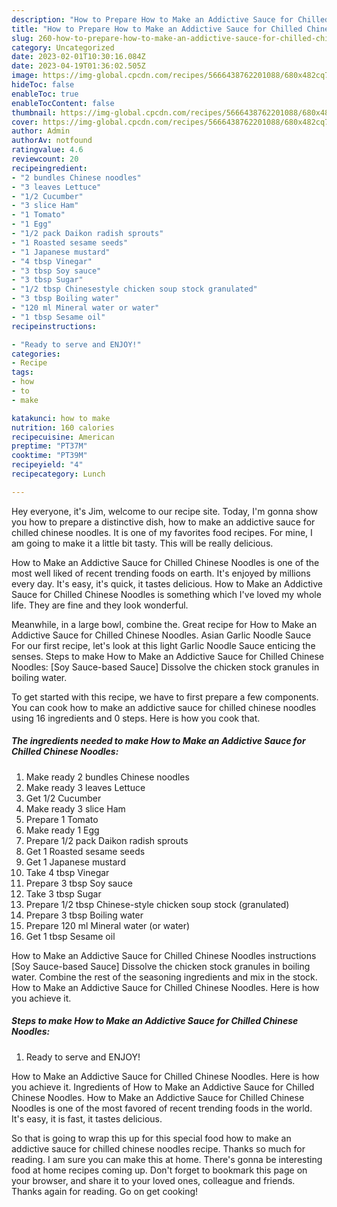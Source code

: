 ```yaml
---
description: "How to Prepare How to Make an Addictive Sauce for Chilled Chinese Noodles the Very Delicious"
title: "How to Prepare How to Make an Addictive Sauce for Chilled Chinese Noodles the Very Delicious"
slug: 260-how-to-prepare-how-to-make-an-addictive-sauce-for-chilled-chinese-noodles-the-very-delicious
category: Uncategorized
date: 2023-02-01T10:30:16.084Z
date: 2023-04-19T01:36:02.505Z
image: https://img-global.cpcdn.com/recipes/5666438762201088/680x482cq70/how-to-make-an-addictive-sauce-for-chilled-chinese-noodles-recipe-main-photo.jpg
hideToc: false
enableToc: true
enableTocContent: false
thumbnail: https://img-global.cpcdn.com/recipes/5666438762201088/680x482cq70/how-to-make-an-addictive-sauce-for-chilled-chinese-noodles-recipe-main-photo.jpg
cover: https://img-global.cpcdn.com/recipes/5666438762201088/680x482cq70/how-to-make-an-addictive-sauce-for-chilled-chinese-noodles-recipe-main-photo.jpg
author: Admin
authorAv: notfound
ratingvalue: 4.6
reviewcount: 20
recipeingredient:
- "2 bundles Chinese noodles"
- "3 leaves Lettuce"
- "1/2 Cucumber"
- "3 slice Ham"
- "1 Tomato"
- "1 Egg"
- "1/2 pack Daikon radish sprouts"
- "1 Roasted sesame seeds"
- "1 Japanese mustard"
- "4 tbsp Vinegar"
- "3 tbsp Soy sauce"
- "3 tbsp Sugar"
- "1/2 tbsp Chinesestyle chicken soup stock granulated"
- "3 tbsp Boiling water"
- "120 ml Mineral water or water"
- "1 tbsp Sesame oil"
recipeinstructions:

- "Ready to serve and ENJOY!"
categories:
- Recipe
tags:
- how
- to
- make

katakunci: how to make 
nutrition: 160 calories
recipecuisine: American
preptime: "PT37M"
cooktime: "PT39M"
recipeyield: "4"
recipecategory: Lunch

---
```



Hey everyone, it's Jim, welcome to our recipe site. Today, I'm gonna show you how to prepare a distinctive dish, how to make an addictive sauce for chilled chinese noodles. It is one of my favorites food recipes. For mine, I am going to make it a little bit tasty. This will be really delicious.

How to Make an Addictive Sauce for Chilled Chinese Noodles is one of the most well liked of recent trending foods on earth. It's enjoyed by millions every day. It's easy, it's quick, it tastes delicious. How to Make an Addictive Sauce for Chilled Chinese Noodles is something which I've loved my whole life. They are fine and they look wonderful.

Meanwhile, in a large bowl, combine the. Great recipe for How to Make an Addictive Sauce for Chilled Chinese Noodles. Asian Garlic Noodle Sauce For our first recipe, let&#39;s look at this light Garlic Noodle Sauce enticing the senses. Steps to make How to Make an Addictive Sauce for Chilled Chinese Noodles: [Soy Sauce-based Sauce] Dissolve the chicken stock granules in boiling water.


To get started with this recipe, we have to first prepare a few components. You can cook how to make an addictive sauce for chilled chinese noodles using 16 ingredients and 0 steps. Here is how you cook that.

<!--inarticleads1-->

##### The ingredients needed to make How to Make an Addictive Sauce for Chilled Chinese Noodles:

1. Make ready 2 bundles Chinese noodles
1. Make ready 3 leaves Lettuce
1. Get 1/2 Cucumber
1. Make ready 3 slice Ham
1. Prepare 1 Tomato
1. Make ready 1 Egg
1. Prepare 1/2 pack Daikon radish sprouts
1. Get 1 Roasted sesame seeds
1. Get 1 Japanese mustard
1. Take 4 tbsp Vinegar
1. Prepare 3 tbsp Soy sauce
1. Take 3 tbsp Sugar
1. Prepare 1/2 tbsp Chinese-style chicken soup stock (granulated)
1. Prepare 3 tbsp Boiling water
1. Prepare 120 ml Mineral water (or water)
1. Get 1 tbsp Sesame oil


How to Make an Addictive Sauce for Chilled Chinese Noodles instructions [Soy Sauce-based Sauce] Dissolve the chicken stock granules in boiling water. Combine the rest of the seasoning ingredients and mix in the stock. How to Make an Addictive Sauce for Chilled Chinese Noodles. Here is how you achieve it. 

<!--inarticleads2-->

##### Steps to make How to Make an Addictive Sauce for Chilled Chinese Noodles:


1. Ready to serve and ENJOY!

How to Make an Addictive Sauce for Chilled Chinese Noodles. Here is how you achieve it. Ingredients of How to Make an Addictive Sauce for Chilled Chinese Noodles. How to Make an Addictive Sauce for Chilled Chinese Noodles is one of the most favored of recent trending foods in the world. It&#39;s easy, it is fast, it tastes delicious. 

So that is going to wrap this up for this special food how to make an addictive sauce for chilled chinese noodles recipe. Thanks so much for reading. I am sure you can make this at home. There's gonna be interesting food at home recipes coming up. Don't forget to bookmark this page on your browser, and share it to your loved ones, colleague and friends. Thanks again for reading. Go on get cooking!
